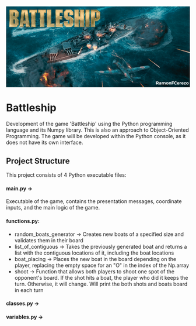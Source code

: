 <p align="center">
  <img src="https://github.com/RamonFCerezo/Battleship/blob/main/img/Battleship.png" alt="Battleship game screenshot" style="display: block; margin: auto;">
</p>

<h1>Battleship</h1>

<p>Development of the game 'Battleship' using the Python programming language and its Numpy library. This is also an approach to Object-Oriented Programming. The game will be developed within the Python console, as it does not have its own interface.</p>

<h2>Project Structure</h2>
<p>This project consists of 4 Python executable files:</p>

<h4><strong>main.py &#8594; </strong></h4> Executable of the game, contains the presentation messages, coordinate inputs, and the main logic of the game.
<h4><strong>functions.py:</strong></h4>
  <ul>
    <li>random_boats_generator &#8594; Creates new boats of a specified size and validates them in their board</li>
    <li>list_of_contiguous &#8594; Takes the previously generated boat and returns a list with the contiguous locations of it, including the boat locations</li>
    <li>boat_placing &#8594; Places the new boat in the board depending on the player, replacing the empty space for an "O" in the index of the Np.array</li>
    <li>shoot &#8594; Function that allows both players to shoot one spot of the opponent's board. If the shot hits a boat, the player who did it keeps the turn. Otherwise, it will change. Will print the both shots and boats board in each turn</li>
  </ul>
  <h4><strong>classes.py &#8594; </strong></h4>
  <h4><strong>variables.py &#8594; </strong></h4>

